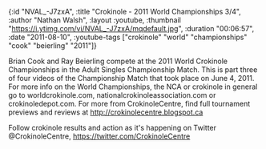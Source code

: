 {:id "NVAL_-J7zxA",
 :title "Crokinole - 2011 World Championships 3/4",
 :author "Nathan Walsh",
 :layout :youtube,
 :thumbnail "https://i.ytimg.com/vi/NVAL_-J7zxA/mqdefault.jpg",
 :duration "00:06:57",
 :date "2011-08-10",
 :youtube-tags
 ["crokinole" "world" "championships" "cook" "beierling" "2011"]}


Brian Cook and Ray Beierling compete at the 2011 World Crokinole Championships in the Adult Singles Championship Match. This is part three of four videos of the Championship Match that took place on June 4, 2011. For more info on the World Championships, the NCA or crokinole in general go to worldcrokinole.com, nationalcrokinoleassociation.com or crokinoledepot.com. For more from CrokinoleCentre, find full tournament previews and reviews at http://crokinolecentre.blogspot.ca

Follow crokinole results and action as it's happening on Twitter @CrokinoleCentre, https://twitter.com/CrokinoleCentre
